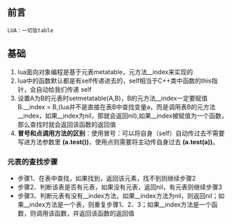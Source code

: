 
## 前言

    LUA：一切皆table

## 基础

1. lua面向对象编程是基于元表metatable，元方法__index来实现的
2. lua中的函数默认都是有self传递进去的，self相当于C++类中函数的this指针，会自动给我们传递 self
3. 设置A为B的元表时setmetatable(A,B)，B的元方法__index一定要赋值B.__index = B,(lua并不是直接在表B中查找变量a，而是调用表B的元方法__index，如果__index为nil，那就会返回nil),如果__index被赋值为一个函数，那么查找时就会返回该函数的返回值
4.  **冒号和点调用方法的区别**：使用冒号：可以将自身（self）自动传过去不需要写进方法参数里   **(a.test())**，使用点则需要将主动传自身过去 **(a.test(a))**。

### 元表的查找步骤
- 步骤1、在表中查找，如果找到，返回该元素，找不到则继续步骤2
- 步骤2、判断该表是否有元表，如果没有元表，返回nil，有元表则继续步骤3
- 步骤3、判断元表有没有__index方法，如果__index方法为nil，则返回nil；如果__index方法是一个表，则重复步骤1、2、3；如果__index方法是一个函数，则调用该函数，并返回该函数的返回值